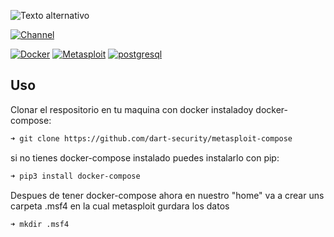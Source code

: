 ![Texto alternativo](https://github.com/dart-security/metasploit-compose/blob/master/doc.png)

[![Channel](https://img.shields.io/badge/channel-YouTube-red)](https://www.youtube.com/channel/UCiuZK5geN3OCGeBxuXMfHEQ)

[![Docker](https://img.shields.io/badge/Docker-19.03.8-blue)](https://www.docker.com/)
[![Metasploit](https://img.shields.io/badge/metasploit-latest-success)](https://hub.docker.com/_/owncloud)
[![postgresql](https://img.shields.io/badge/postgresql-latest-blue)](https://hub.docker.com/_/mysql)

## Uso
Clonar el respositorio en tu maquina con docker instaladoy docker-compose:
```bash
➜ git clone https://github.com/dart-security/metasploit-compose
```
si no tienes docker-compose instalado puedes instalarlo con pip:
```bash
➜ pip3 install docker-compose
```
Despues de tener docker-compose ahora en nuestro "home" va a crear uns carpeta .msf4 en la cual metasploit gurdara los datos
```bash
➜ mkdir .msf4
```
